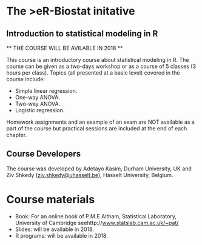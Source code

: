 # The >eR-Biostat initative
## Introduction to statistical modeling in R 
** THE COURSE WILL BE AVILABLE IN 2018 **

This course is an introductory course about statistical modeling in R. The course can be given as a  two-days workshop or as a course of 5 classes (3 hours per class).
Topics (all presented at a basic level) covered in the course include:

* Simple linear regression.
* One-way ANOVA.
* Two-way ANOVA.
* Logistic regression.

Homework assignments and an example of an exam are NOT available as a part of the course but practical sessions are included at the end of each chapter.

## Course Developers
The course was developed by Adetayo Kasim, Durham University, UK and Ziv Shkedy (ziv.shkedy@uhasselt.be), Hasselt University, Belgium.

# Course materials
* Book: For an online book of P.M.E.Altham, Statistical Laboratory, University of Cambridge seehttp://www.statslab.cam.ac.uk/~pat/
* Slides: will be available in 2018.
* R programs:  will be available in 2018.
